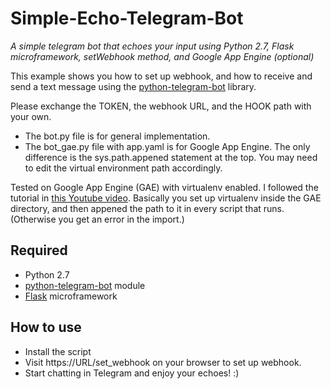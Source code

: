 # Simple-Echo-Telegram-Bot
*A simple telegram bot that echoes your input using Python 2.7, Flask microframework, setWebhook method, and Google App Engine (optional)*

This example shows you how to set up webhook, and how to receive and send a text message using the [python-telegram-bot](https://github.com/leandrotoledo/python-telegram-bot) library.

Please exchange the TOKEN, the webhook URL, and the HOOK path with your own.

* The bot.py file is for general implementation.
* The bot_gae.py file with app.yaml is for Google App Engine. The only difference is the sys.path.appened statement at the top. You may need to edit the virtual environment path accordingly.

Tested on Google App Engine (GAE) with virtualenv enabled. I followed the tutorial in [this Youtube video](https://www.youtube.com/watch?v=FRI3QGNWJYI). Basically you set up virtualenv inside the GAE directory, and then appened the path to it in every script that runs. (Otherwise you get an error in the import.)

## Required
* Python 2.7
* [python-telegram-bot](https://github.com/leandrotoledo/python-telegram-bot) module
* [Flask](http://flask.pocoo.org/) microframework

## How to use
* Install the script
* Visit https://URL/set_webhook on your browser to set up webhook.
* Start chatting in Telegram and enjoy your echoes! :)
